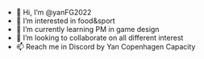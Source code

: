 - 👋 Hi, I’m @yanFG2022
- 👀 I’m interested in food&sport
- 🌱 I’m currently learning PM in game design
- 💞️ I’m looking to collaborate on all different interest
- 📫 Reach me in Discord by Yan Copenhagen Capacity

<!---
yanFG2022/yanFG2022 is a ✨ special ✨ repository because its `README.md` (this file) appears on your GitHub profile.
You can click the Preview link to take a look at your changes.
--->
